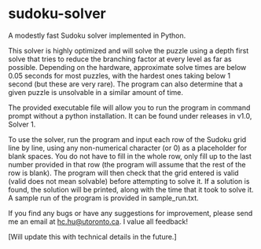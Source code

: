 # sudoku-solver
A modestly fast Sudoku solver implemented in Python.

This solver is highly optimized and will solve the puzzle using a depth first solve that tries to reduce the branching factor at every level as far as possible. Depending on the hardware, approximate solve times are below 0.05 seconds for most puzzles, with the hardest ones taking below 1 second (but these are very rare). The program can also determine that a given puzzle is unsolvable in a similar amount of time.

The provided executable file will allow you to run the program in command prompt without a python installation. It can be found under releases in v1.0, Solver 1.

To use the solver, run the program and input each row of the Sudoku grid line by line, using any non-numerical character (or 0) as a placeholder for blank spaces. You do not have to fill in the whole row, only fill up to the last number provided in that row (the program will assume that the rest of the row is blank). The program will then check that the grid entered is valid (valid does not mean solvable) before attempting to solve it. If a solution is found, the solution will be printed, along with the time that it took to solve it. A sample run of the program is provided in sample_run.txt.

If you find any bugs or have any suggestions for improvement, please send me an email at hc.hu@utoronto.ca. I value all feedback!

[Will update this with technical details in the future.]